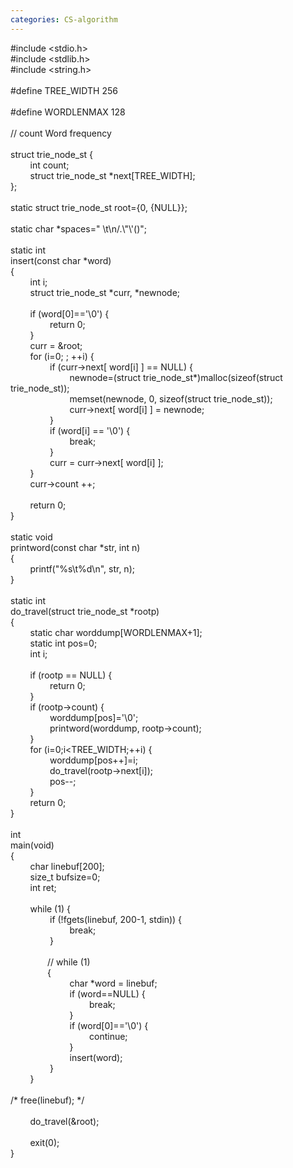 ```yaml
---
categories: CS-algorithm
---
```

<div>#include &lt;stdio.h&gt;<br />#include &lt;stdlib.h&gt;<br />#include &lt;string.h&gt;<br />&nbsp;<br />#define TREE_WIDTH 256<br />&nbsp;<br />#define WORDLENMAX 128<br />&nbsp;<br />// count Word frequency<br />&nbsp;<br />struct trie_node_st {<br />&nbsp;&nbsp;&nbsp;&nbsp;&nbsp;&nbsp;&nbsp; int count;<br />&nbsp;&nbsp;&nbsp;&nbsp;&nbsp;&nbsp;&nbsp; struct trie_node_st *next[TREE_WIDTH];<br />};<br />&nbsp;<br />static struct trie_node_st root={0, {NULL}};<br />&nbsp;<br />static char *spaces=" \t\n/.\"\'()";<br />&nbsp;<br />static int<br />insert(const char *word)<br />{<br />&nbsp;&nbsp;&nbsp;&nbsp;&nbsp;&nbsp;&nbsp; int i;<br />&nbsp;&nbsp;&nbsp;&nbsp;&nbsp;&nbsp;&nbsp; struct trie_node_st *curr, *newnode;<br />&nbsp;<br />&nbsp;&nbsp;&nbsp;&nbsp;&nbsp;&nbsp;&nbsp; if (word[0]=='\0') {<br />&nbsp;&nbsp;&nbsp;&nbsp;&nbsp;&nbsp;&nbsp;&nbsp;&nbsp;&nbsp;&nbsp;&nbsp;&nbsp;&nbsp;&nbsp; return 0;<br />&nbsp;&nbsp;&nbsp;&nbsp;&nbsp;&nbsp;&nbsp; }<br />&nbsp;&nbsp;&nbsp;&nbsp;&nbsp;&nbsp;&nbsp; curr = &amp;root;<br />&nbsp;&nbsp;&nbsp;&nbsp;&nbsp;&nbsp;&nbsp; for (i=0; ; ++i) {<br />&nbsp;&nbsp;&nbsp;&nbsp;&nbsp;&nbsp;&nbsp;&nbsp;&nbsp;&nbsp;&nbsp;&nbsp;&nbsp;&nbsp;&nbsp; if (curr-&gt;next[ word[i] ] == NULL) {<br />&nbsp;&nbsp;&nbsp;&nbsp;&nbsp;&nbsp;&nbsp;&nbsp;&nbsp;&nbsp;&nbsp;&nbsp;&nbsp;&nbsp;&nbsp;&nbsp;&nbsp;&nbsp;&nbsp;&nbsp;&nbsp;&nbsp;&nbsp; newnode=(struct trie_node_st*)malloc(sizeof(struct trie_node_st));<br />&nbsp;&nbsp;&nbsp;&nbsp;&nbsp;&nbsp;&nbsp;&nbsp;&nbsp;&nbsp;&nbsp;&nbsp;&nbsp;&nbsp;&nbsp;&nbsp;&nbsp;&nbsp;&nbsp;&nbsp;&nbsp;&nbsp;&nbsp; memset(newnode, 0, sizeof(struct trie_node_st));<br />&nbsp;&nbsp;&nbsp;&nbsp;&nbsp;&nbsp;&nbsp;&nbsp;&nbsp;&nbsp;&nbsp;&nbsp;&nbsp;&nbsp;&nbsp;&nbsp;&nbsp;&nbsp;&nbsp;&nbsp;&nbsp;&nbsp;&nbsp; curr-&gt;next[ word[i] ] = newnode;<br />&nbsp;&nbsp;&nbsp;&nbsp;&nbsp;&nbsp;&nbsp;&nbsp;&nbsp;&nbsp;&nbsp;&nbsp;&nbsp;&nbsp;&nbsp; }<br />&nbsp;&nbsp;&nbsp;&nbsp;&nbsp;&nbsp;&nbsp;&nbsp;&nbsp;&nbsp;&nbsp;&nbsp;&nbsp;&nbsp;&nbsp; if (word[i] == '\0') {<br />&nbsp;&nbsp;&nbsp;&nbsp;&nbsp;&nbsp;&nbsp;&nbsp;&nbsp;&nbsp;&nbsp;&nbsp;&nbsp;&nbsp;&nbsp;&nbsp;&nbsp;&nbsp;&nbsp;&nbsp;&nbsp;&nbsp;&nbsp; break;<br />&nbsp;&nbsp;&nbsp;&nbsp;&nbsp;&nbsp;&nbsp;&nbsp;&nbsp;&nbsp;&nbsp;&nbsp;&nbsp;&nbsp;&nbsp; }<br />&nbsp;&nbsp;&nbsp;&nbsp;&nbsp;&nbsp;&nbsp;&nbsp;&nbsp;&nbsp;&nbsp;&nbsp;&nbsp;&nbsp;&nbsp; curr = curr-&gt;next[ word[i] ];<br />&nbsp;&nbsp;&nbsp;&nbsp;&nbsp;&nbsp;&nbsp; }<br />&nbsp;&nbsp;&nbsp;&nbsp;&nbsp;&nbsp;&nbsp; curr-&gt;count ++;<br />&nbsp;<br />&nbsp;&nbsp;&nbsp;&nbsp;&nbsp;&nbsp;&nbsp; return 0;<br />}<br />&nbsp;<br />static void<br />printword(const char *str, int n)<br />{<br />&nbsp;&nbsp;&nbsp;&nbsp;&nbsp;&nbsp;&nbsp; printf("%s\t%d\n", str, n);<br />}<br />&nbsp;<br />static int<br />do_travel(struct trie_node_st *rootp)<br />{<br />&nbsp;&nbsp;&nbsp;&nbsp;&nbsp;&nbsp;&nbsp; static char worddump[WORDLENMAX+1];<br />&nbsp;&nbsp;&nbsp;&nbsp;&nbsp;&nbsp;&nbsp; static int pos=0;<br />&nbsp;&nbsp;&nbsp;&nbsp;&nbsp;&nbsp;&nbsp; int i;<br />&nbsp;<br />&nbsp;&nbsp;&nbsp;&nbsp;&nbsp;&nbsp;&nbsp; if (rootp == NULL) {<br />&nbsp;&nbsp;&nbsp;&nbsp;&nbsp;&nbsp;&nbsp;&nbsp;&nbsp;&nbsp;&nbsp;&nbsp;&nbsp;&nbsp;&nbsp; return 0;<br />&nbsp;&nbsp;&nbsp;&nbsp;&nbsp;&nbsp;&nbsp; }<br />&nbsp;&nbsp;&nbsp;&nbsp;&nbsp;&nbsp;&nbsp; if (rootp-&gt;count) {<br />&nbsp;&nbsp;&nbsp;&nbsp;&nbsp;&nbsp;&nbsp;&nbsp;&nbsp;&nbsp;&nbsp;&nbsp;&nbsp;&nbsp;&nbsp; worddump[pos]='\0';<br />&nbsp;&nbsp;&nbsp;&nbsp;&nbsp;&nbsp;&nbsp;&nbsp;&nbsp;&nbsp;&nbsp;&nbsp;&nbsp;&nbsp;&nbsp; printword(worddump, rootp-&gt;count);<br />&nbsp;&nbsp;&nbsp;&nbsp;&nbsp;&nbsp;&nbsp; }<br />&nbsp;&nbsp;&nbsp;&nbsp;&nbsp;&nbsp;&nbsp; for (i=0;i&lt;TREE_WIDTH;++i) {<br />&nbsp;&nbsp;&nbsp;&nbsp;&nbsp;&nbsp;&nbsp;&nbsp;&nbsp;&nbsp;&nbsp;&nbsp;&nbsp;&nbsp;&nbsp; worddump[pos++]=i;<br />&nbsp;&nbsp;&nbsp;&nbsp;&nbsp;&nbsp;&nbsp;&nbsp;&nbsp;&nbsp;&nbsp;&nbsp;&nbsp;&nbsp;&nbsp; do_travel(rootp-&gt;next[i]);<br />&nbsp;&nbsp;&nbsp;&nbsp;&nbsp;&nbsp;&nbsp;&nbsp;&nbsp;&nbsp;&nbsp;&nbsp;&nbsp;&nbsp;&nbsp; pos--;<br />&nbsp;&nbsp;&nbsp;&nbsp;&nbsp;&nbsp;&nbsp; }<br />&nbsp;&nbsp;&nbsp;&nbsp;&nbsp;&nbsp;&nbsp; return 0;<br />}<br />&nbsp;<br />int<br />main(void)<br />{<br />&nbsp;&nbsp;&nbsp;&nbsp;&nbsp;&nbsp;&nbsp; char linebuf[200];<br />&nbsp;&nbsp;&nbsp;&nbsp;&nbsp;&nbsp;&nbsp; size_t bufsize=0;<br />&nbsp;&nbsp;&nbsp;&nbsp;&nbsp;&nbsp;&nbsp; int ret;<br />&nbsp;<br />&nbsp;&nbsp;&nbsp;&nbsp;&nbsp;&nbsp;&nbsp; while (1) {<br />&nbsp;&nbsp;&nbsp;&nbsp;&nbsp;&nbsp;&nbsp;&nbsp;&nbsp;&nbsp;&nbsp;&nbsp;&nbsp;&nbsp;&nbsp; if (!fgets(linebuf, 200-1, stdin)) {<br />&nbsp;&nbsp;&nbsp;&nbsp;&nbsp;&nbsp;&nbsp;&nbsp;&nbsp;&nbsp;&nbsp;&nbsp;&nbsp;&nbsp;&nbsp;&nbsp;&nbsp;&nbsp;&nbsp;&nbsp;&nbsp;&nbsp;&nbsp; break;<br />&nbsp;&nbsp;&nbsp;&nbsp;&nbsp;&nbsp;&nbsp;&nbsp;&nbsp;&nbsp;&nbsp;&nbsp;&nbsp;&nbsp;&nbsp; }<br />&nbsp;&nbsp;&nbsp;&nbsp;&nbsp;&nbsp;&nbsp;&nbsp;&nbsp;&nbsp;&nbsp;&nbsp;&nbsp;&nbsp; &nbsp;<br />&nbsp;&nbsp;&nbsp;&nbsp;&nbsp;&nbsp;&nbsp;&nbsp;&nbsp;&nbsp;&nbsp;&nbsp;&nbsp;&nbsp; // while (1) <br />&nbsp;&nbsp; &nbsp;&nbsp;&nbsp; &nbsp;&nbsp;&nbsp; &nbsp;&nbsp;&nbsp; {<br />&nbsp;&nbsp;&nbsp;&nbsp;&nbsp;&nbsp;&nbsp;&nbsp;&nbsp;&nbsp;&nbsp;&nbsp;&nbsp;&nbsp;&nbsp;&nbsp;&nbsp;&nbsp;&nbsp;&nbsp;&nbsp;&nbsp;&nbsp; char *word = linebuf;<br />&nbsp;&nbsp;&nbsp;&nbsp;&nbsp;&nbsp;&nbsp;&nbsp;&nbsp;&nbsp;&nbsp;&nbsp;&nbsp;&nbsp;&nbsp;&nbsp;&nbsp;&nbsp;&nbsp;&nbsp;&nbsp;&nbsp;&nbsp; if (word==NULL) {<br />&nbsp;&nbsp;&nbsp;&nbsp;&nbsp;&nbsp;&nbsp;&nbsp;&nbsp;&nbsp;&nbsp;&nbsp;&nbsp;&nbsp;&nbsp;&nbsp;&nbsp;&nbsp;&nbsp;&nbsp;&nbsp;&nbsp;&nbsp;&nbsp;&nbsp;&nbsp;&nbsp;&nbsp;&nbsp;&nbsp;&nbsp; break;<br />&nbsp;&nbsp;&nbsp;&nbsp;&nbsp;&nbsp;&nbsp;&nbsp;&nbsp;&nbsp;&nbsp;&nbsp;&nbsp;&nbsp;&nbsp;&nbsp;&nbsp;&nbsp;&nbsp;&nbsp;&nbsp;&nbsp;&nbsp; }<br />&nbsp;&nbsp;&nbsp;&nbsp;&nbsp;&nbsp;&nbsp;&nbsp;&nbsp;&nbsp;&nbsp;&nbsp;&nbsp;&nbsp;&nbsp;&nbsp;&nbsp;&nbsp;&nbsp;&nbsp;&nbsp;&nbsp;&nbsp; if (word[0]=='\0') {<br />&nbsp;&nbsp;&nbsp;&nbsp;&nbsp;&nbsp;&nbsp;&nbsp;&nbsp;&nbsp;&nbsp;&nbsp;&nbsp;&nbsp;&nbsp;&nbsp;&nbsp;&nbsp;&nbsp;&nbsp;&nbsp;&nbsp;&nbsp;&nbsp;&nbsp;&nbsp;&nbsp;&nbsp;&nbsp;&nbsp;&nbsp; continue;<br />&nbsp;&nbsp;&nbsp;&nbsp;&nbsp;&nbsp;&nbsp;&nbsp;&nbsp;&nbsp;&nbsp;&nbsp;&nbsp;&nbsp;&nbsp;&nbsp;&nbsp;&nbsp;&nbsp;&nbsp;&nbsp;&nbsp;&nbsp; }<br />&nbsp;&nbsp;&nbsp;&nbsp;&nbsp;&nbsp;&nbsp;&nbsp;&nbsp;&nbsp;&nbsp;&nbsp;&nbsp;&nbsp;&nbsp;&nbsp;&nbsp;&nbsp;&nbsp;&nbsp;&nbsp;&nbsp;&nbsp; insert(word);<br />&nbsp;&nbsp;&nbsp;&nbsp;&nbsp;&nbsp;&nbsp;&nbsp;&nbsp;&nbsp;&nbsp;&nbsp;&nbsp;&nbsp;&nbsp; }<br />&nbsp;&nbsp;&nbsp;&nbsp;&nbsp;&nbsp;&nbsp; }<br />&nbsp;<br />/* free(linebuf); */<br />&nbsp;<br />&nbsp;&nbsp;&nbsp;&nbsp;&nbsp;&nbsp;&nbsp; do_travel(&amp;root);<br />&nbsp;<br />&nbsp;&nbsp;&nbsp;&nbsp;&nbsp;&nbsp;&nbsp; exit(0);<br />}<br /></div>